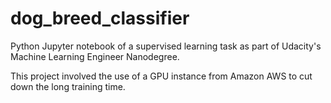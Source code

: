# dog_breed_classifier


Python Jupyter notebook of a supervised learning task as part of Udacity's Machine Learning Engineer Nanodegree.


This project involved the use of a GPU instance from Amazon AWS to cut down the long training time.